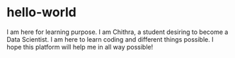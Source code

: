 # hello-world
I am here for learning purpose.
I am Chithra, a student desiring to become a Data Scientist. I am here to learn coding and different things possible. I hope this platform will help me in all way possible!
